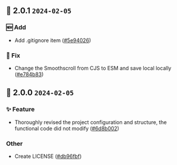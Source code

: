 ## 🎉 2.0.1 `2024-02-05`
### 🆕 Add
- Add .gitignore item ([#5e94026](https://github.com/kwooshung/files/commit/5e94026231c84344dfc19189399a7bef69fe17db))
### 🐛 Fix
- Change the Smoothscroll from CJS to ESM and save local locally ([#e784b83](https://github.com/kwooshung/files/commit/e784b83fb636fdd6da0422a8acc7e724aace7997))

## 🎉 2.0.0 `2024-02-05`
### ✨ Feature
- Thoroughly revised the project configuration and structure, the functional code did not modify ([#6d8b002](https://github.com/kwooshung/files/commit/6d8b002d988ba340d7618f2eeddb8857e7cb18dd))
### Other
- Create LICENSE ([#db96fbf](https://github.com/kwooshung/files/commit/db96fbffa2eef48b6e2185d800933ec853bd9c12))